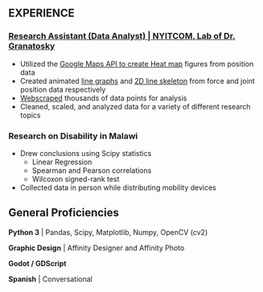 ## EXPERIENCE
### [Research Assistant (Data Analyst) | NYITCOM, Lab of Dr. Granatosky](https://github.com/ACB-prgm/Granatosky2.git)
- Utilized the [Google Maps API to create Heat map](https://github.com/ACB-prgm/Granatosky2/tree/master/DataAnalysis/Heatmap) figures from position data
- Created animated [line graphs](https://github.com/ACB-prgm/Granatosky2/tree/master/ForceGraphs) and [2D line skeleton](https://github.com/ACB-prgm/Granatosky2/tree/master/HumanRunning) from force and joint position data respectively
- [Webscraped](https://github.com/ACB-prgm/Granatosky2/tree/master/FeatherScrape) thousands of data points for analysis
- Cleaned, scaled, and analyzed data for a variety of different research topics
### Research on Disability in Malawi
- Drew conclusions using Scipy statistics
  - Linear Regression
  - Spearman and Pearson correlations
  - Wilcoxon signed-rank test
- Collected data in person while distributing mobility devices

## General Proficiencies
**Python 3** | Pandas, Scipy, Matplotlib, Numpy, OpenCV (cv2)

**Graphic Design** | Affinity Designer and Affinity Photo

**Godot / GDScript**

**Spanish** | Conversational
<!--
**ACB-prgm/ACB-prgm** is a ✨ _special_ ✨ repository because its `README.md` (this file) appears on your GitHub profile.

Here are some ideas to get you started:

- 🔭 I’m currently working on ...
- 🌱 I’m currently learning ...
- 👯 I’m looking to collaborate on ...
- 🤔 I’m looking for help with ...
- 💬 Ask me about ...
- 📫 How to reach me: ...
- 😄 Pronouns: ...
- ⚡ Fun fact: ...
-->
